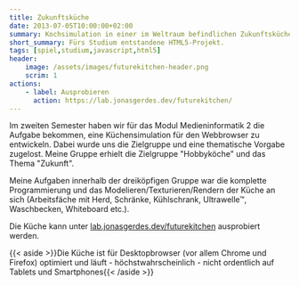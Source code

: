 ```yaml
---
title: Zukunftsküche
date: 2013-07-05T10:00:00+02:00
summary: Kochsimulation in einer im Weltraum befindlichen Zukunftsküche. Entstanden in einer Gruppenarbeit während des 2. Semesters.
short_summary: Fürs Studium entstandene HTML5-Projekt.
tags: [spiel,studium,javascript,html5]
header:
    image: /assets/images/futurekitchen-header.png
    scrim: 1
actions:
    - label: Ausprobieren
      action: https://lab.jonasgerdes.dev/futurekitchen/
---
```


Im zweiten Semester haben wir für das Modul Medieninformatik 2 die Aufgabe bekommen, eine Küchensimulation für den Webbrowser zu entwickeln. Dabei wurde uns die Zielgruppe und eine thematische Vorgabe zugelost. Meine Gruppe erhielt die Zielgruppe "Hobbyköche" und das Thema "Zukunft".

Meine Aufgaben innerhalb der dreiköpfigen Gruppe war die komplette Programmierung und das Modelieren/Texturieren/Rendern der Küche an sich (Arbeitsfäche mit Herd, Schränke, Kühlschrank, Ultrawelle™, Waschbecken, Whiteboard etc.).

Die Küche kann unter [lab.jonasgerdes.dev/futurekitchen](https://lab.jonasgerdes.dev/futurekitchen) ausprobiert werden.

{{< aside >}}Die Küche ist für Desktopbrowser (vor allem Chrome und Firefox) optimiert und läuft - höchstwahrscheinlich - nicht ordentlich auf Tablets und Smartphones{{< /aside >}}
